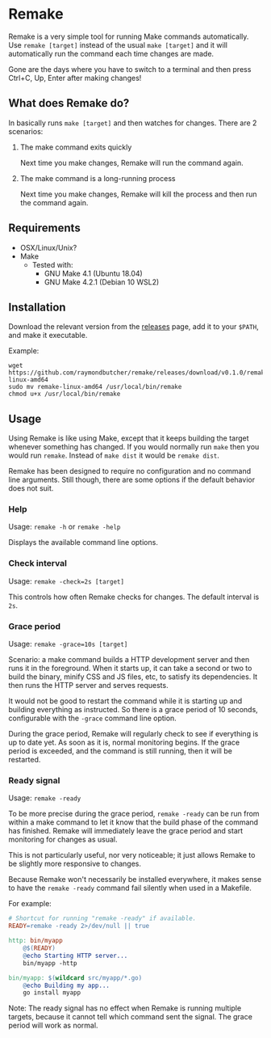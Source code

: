# Remake

Remake is a very simple tool for running Make commands automatically.
Use `remake [target]` instead of the usual `make [target]` and it will
automatically run the command each time changes are made.

Gone are the days where you have to switch to a terminal and
then press Ctrl+C, Up, Enter after making changes!

## What does Remake do?

In basically runs `make [target]` and then watches for changes.
There are 2 scenarios:

1. The make command exits quickly

    Next time you make changes, Remake will run the command again.

1. The make command is a long-running process

    Next time you make changes, Remake will kill the process
    and then run the command again.

## Requirements

* OSX/Linux/Unix?
* Make
    * Tested with:
      * GNU Make 4.1 (Ubuntu 18.04)
      * GNU Make 4.2.1 (Debian 10 WSL2)

## Installation

Download the relevant version from the [releases](https://github.com/raymondbutcher/remake/releases) page, add it to your `$PATH`, and make it executable.

Example:

    wget https://github.com/raymondbutcher/remake/releases/download/v0.1.0/remake-linux-amd64
    sudo mv remake-linux-amd64 /usr/local/bin/remake
    chmod u+x /usr/local/bin/remake

## Usage

Using Remake is like using Make, except that it keeps building the target
whenever something has changed. If you would normally run `make` then you
would run `remake`. Instead of `make dist` it would be `remake dist`.

Remake has been designed to require no configuration and no command line
arguments. Still though, there are some options if the default behavior
does not suit.

### Help

Usage: `remake -h` or `remake -help`

Displays the available command line options.

### Check interval

Usage: `remake -check=2s [target]`

This controls how often Remake checks for changes. The default interval is `2s`.

### Grace period

Usage: `remake -grace=10s [target]`

Scenario: a make command builds a HTTP development server and then runs it in
the foreground. When it starts up, it can take a second or two to build the
binary, minify CSS and JS files, etc, to satisfy its dependencies. It then
runs the HTTP server and serves requests.

It would not be good to restart the command while it is starting up and
building everything as instructed. So there is a grace period of 10 seconds,
configurable with the `-grace` command line option.

During the grace period, Remake will regularly check to see if
everything is up to date yet. As soon as it is, normal monitoring
begins. If the grace period is exceeded, and the command is still
running, then it will be restarted.

### Ready signal

Usage: `remake -ready`

To be more precise during the grace period, `remake -ready` can be run
from within a make command to let it know that the build phase of the
command has finished. Remake will immediately leave the grace period
and start monitoring for changes as usual.

This is not particularly useful, nor very noticeable; it just allows Remake
to be slightly more responsive to changes.

Because Remake won't necessarily be installed everywhere, it makes sense to
have the `remake -ready` command fail silently when used in a Makefile.

For example:

```makefile
# Shortcut for running "remake -ready" if available.
READY=remake -ready 2>/dev/null || true

http: bin/myapp
    @$(READY)
    @echo Starting HTTP server...
    bin/myapp -http

bin/myapp: $(wildcard src/myapp/*.go)
    @echo Building my app...
    go install myapp
```

Note: The ready signal has no effect when Remake is running multiple targets,
because it cannot tell which command sent the signal. The grace period will
work as normal.
